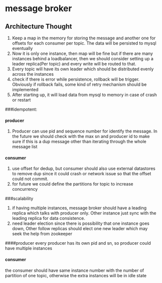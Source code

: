 # message broker

## Architecture Thought
1. Keep a map in the memory for storing the message and another one for offsets for each consumer per topic. The data will be persisted to mysql eventually
2. Now it is only one instance, then map will be fine but if there are many instances behind a loadbalancer, then
we should consider setting up a leader replica(Per topic) and every write will be routed to that.
3. Every topic will have its own leader which should be distributed evenly across the instances
4. check if there is error while persistence, rollback will be trigger.
Obviously if rollback fails, some kind of retry mechanism should be implemented
5. After starting up, it will load data from mysql to memory in case of crash or restart 


###idempotent:
#### producer
1. Producer can use pid and sequence number for identify the message. In the future we should check with the max sn and 
producer id to make sure if this is a dup message other than iterating through the whole message list

#### consumer
1. use offset for dedup, but consumer should also use external datastores to remove dup since 
it could crash or network issue so that the offset could not commit.
2. for future we could define the partitions for topic to increase concurrency

###scalability
1. if having multiple instances, message broker should have a leading replica which talks with producer only.
Other instance just sync with the leading replica for data consistence.
2. need leader election since there is possibility that one instance goes down,
Other follow replicas should elect one new leader which may seek the help from zookeeper

####producer
every producer has its own pid and sn, so producer could have multiple instances

#### consumer
the consumer should have same instance number with the number of partition of one topic,
otherwise the extra instances will be in idle state